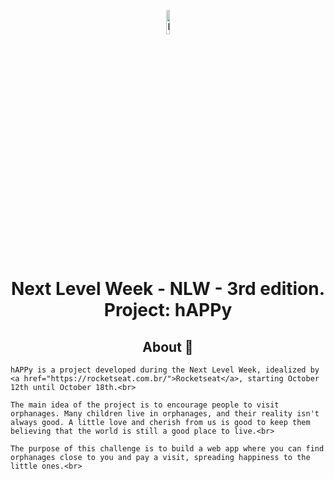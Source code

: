 <p align="center">
      <img src="https://user-images.githubusercontent.com/59374587/95769432-3c361a00-0c8e-11eb-8ce7-9ee9a66f32af.png" width="10%" alt="Happy Logo"/>
</p>

<h1 align="center">Next Level Week - NLW - 3rd edition. Project: hAPPy</h1>

<h2 align="center">About 📖</h2>
   
<p align="center">

    hAPPy is a project developed during the Next Level Week, idealized by <a href="https://rocketseat.com.br/">Rocketseat</a>, starting October 12th until October 18th.<br>
      
    The main idea of the project is to encourage people to visit orphanages. Many children live in orphanages, and their reality isn't always good. A little love and cherish from us is good to keep them believing that the world is still a good place to live.<br>

    The purpose of this challenge is to build a web app where you can find orphanages close to you and pay a visit, spreading happiness to the little ones.<br>
</p>